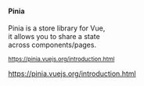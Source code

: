 #### Pinia

Pinia is a store library for Vue,<br>
it allows you to share a state<br>
across components/pages.

<small>

https://pinia.vuejs.org/introduction.html

</small>


<aside class="notes">

https://pinia.vuejs.org/introduction.html

</aside>
